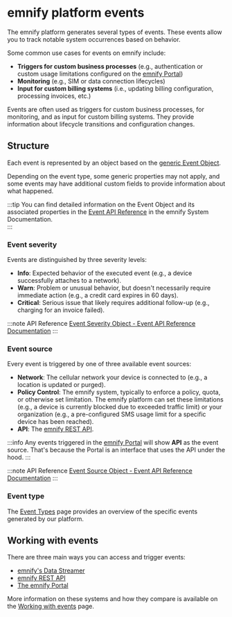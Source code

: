# emnify platform events

The emnify platform generates several types of events. 
These events allow you to track notable system occurrences based on behavior.

Some common use cases for events on emnify include:

- **Triggers for custom business processes** (e.g., authentication or custom usage limitations configured on the [emnify Portal](usage#the-emnify-portal))
- **Monitoring** (e.g., SIM or data connection lifecycles)
- **Input for custom billing systems** (i.e., updating billing configuration, processing invoices, etc.)

Events are often used as triggers for custom business processes, for monitoring, and as input for custom billing systems. 
They provide information about lifecycle transitions and configuration changes. 

## Structure 

Each event is represented by an object based on the [generic Event Object](https://cdn.emnify.net/api/doc/event.html). 

Depending on the event type, some generic properties may not apply, and some events may have additional custom fields to provide information about what happened. 

:::tip
You can find detailed information on the Event Object and its associated properties in the [Event API Reference](https://cdn.emnify.net/api/doc/event.html) in the emnify System Documentation.  
:::

### Event severity

Events are distinguished by three severity levels:

* **Info**: Expected behavior of the executed event (e.g., a device successfully attaches to a network).
* **Warn**: Problem or unusual behavior, but doesn't necessarily require immediate action (e.g., a credit card expires in 60 days).
* **Critical**: Serious issue that likely requires additional follow-up (e.g., charging for an invoice failed).

:::note API Reference 
[Event Severity Object - Event API Reference Documentation](https://cdn.emnify.net/api/doc/event.html#event-severity-object)
:::

### Event source

Every event is triggered by one of three available event sources:

- **Network**: The cellular network your device is connected to (e.g., a location is updated or purged).
- **Policy Control**: The emnify system, typically to enforce a policy, quota, or otherwise set limitation. 
The emnify platform can set these limitations (e.g., a device is currently blocked due to exceeded traffic limit) or your organization (e.g., a pre-configured SMS usage limit for a specific device has been reached).
- **API**: The [emnify REST API](https://cdn.emnify.net/api/doc/index.html).

:::info
Any events triggered in the [emnify Portal](usage#the-emnify-portal) will show **API** as the event source. 
That's because the Portal is an interface that uses the API under the hood. 
::: 

:::note API Reference
[Event Source Object - Event API Reference Documentation](https://cdn.emnify.net/api/doc/event.html#event-source-object)
:::

### Event type

The [Event Types](event-types) page provides an overview of the specific events generated by our platform.

## Working with events

There are three main ways you can access and trigger events: 

- [emnify's Data Streamer](usage#emnifys-data-streamer)
- [emnify REST API](usage#emnify-rest-api) 
- [The emnify Portal](usage#the-emnify-portal)

More information on these systems and how they compare is available on the [Working with events](usage) page.

